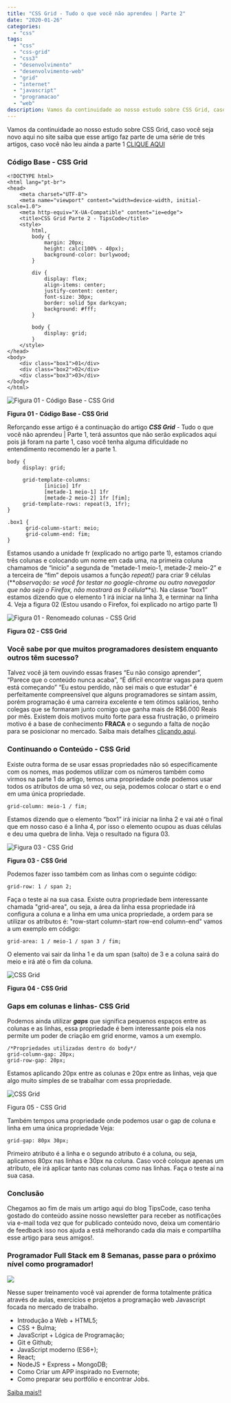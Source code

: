 ```yaml
---
title: "CSS Grid - Tudo o que você não aprendeu | Parte 2"
date: "2020-01-26"
categories: 
  - "css"
tags: 
  - "css"
  - "css-grid"
  - "css3"
  - "desenvolvimento"
  - "desenvolvimento-web"
  - "grid"
  - "internet"
  - "javascript"
  - "programacao"
  - "web"
description: Vamos da continuidade ao nosso estudo sobre CSS Grid, caso você seja novo aqui no site saiba que esse artigo faz parte de uma série de trés artigos, caso você não leu ainda a parte 1 [CLIQUE AQUI](https//www.tipscode.com.br/css-grid-tudo-que-voce-nao-aprendeu-parte-1/)
---
```


Vamos da continuidade ao nosso estudo sobre CSS Grid, caso você seja novo aqui no site saiba que esse artigo faz parte de uma série de trés artigos, caso você não leu ainda a parte 1 [CLIQUE AQUI](/css-grid-tudo-que-voce-nao-aprendeu-parte-1/)

### Código Base - CSS Grid

```
<!DOCTYPE html>
<html lang="pt-br">
<head>
    <meta charset="UTF-8">
    <meta name="viewport" content="width=device-width, initial-scale=1.0">
    <meta http-equiv="X-UA-Compatible" content="ie=edge">
    <title>CSS Grid Parte 2 - TipsCode</title>
    <style>
        html,
        body {
            margin: 20px;
            height: calc(100% - 40px);
            background-color: burlywood;
        }

        div {
            display: flex;
            align-items: center;
            justify-content: center;
            font-size: 30px;
            border: solid 5px darkcyan;
            background: #fff;
        }

        body {
            display: grid;
        }
    </style>
</head>
<body>
    <div class="box1">01</div> 
    <div class="box2">02</div> 
    <div class="box3">03</div>    
</body>
</html>
```

![Figura 01 - Código Base - CSS Grid](/uploads/2020/01/Figura-01-Código-base-1.jpg)

**Figura 01 - Código Base - CSS Grid**

Reforçando esse artigo é a continuação do artigo **_CSS Grid_** - Tudo o que você não aprendeu | Parte 1, terá assuntos que não serão explicados aqui pois já foram na parte 1, caso você tenha alguma dificuldade no entendimento recomendo ler a parte 1.

```
body {
     display: grid;

     grid-template-columns: 
            [inicio] 1fr 
            [metade-1 meio-1] 1fr
            [metade-2 meio-2] 1fr [fim];
     grid-template-rows: repeat(3, 1fr);
}

.box1 {
      grid-column-start: meio;
      grid-column-end: fim;
}
```

Estamos usando a unidade fr (explicado no artigo parte 1), estamos criando três colunas e colocando um nome em cada uma, na primeira coluna chamamos de “inicio” a segunda de “metade-1 meio-1, metade-2 meio-2” e a terceira de “fim” depois usamos a função _repeat()_ para criar 9 células (**_observação: se você for testar no google-chrome ou outro navegador que não seja o Firefox, não mostrará as 9 célula_**s). Na classe “box1” estamos dizendo que o elemento 1 irá iniciar na linha 3, e terminar na linha 4. Veja a figura 02 (Estou usando o Firefox, foi explicado no artigo parte 1)

![Figura 01 - Renomeado colunas - CSS Grid](/uploads/2020/01/Figura-02-Renomeado-colunas-CSS-Grid.jpg)

**Figura 02 - CSS Grid**

### Você sabe por que muitos programadores desistem enquanto outros têm sucesso?

Talvez você já tem ouvindo essas frases “Eu não consigo aprender”, “Parece que o conteúdo nunca acaba”, “É difícil encontrar vagas para quem está começando” “Eu estou perdido, não sei mais o que estudar” é perfeitamente compreensível que alguns programadores se sintam assim, porém programação é uma carreira excelente e tem ótimos salários, tenho colegas que se formaram junto comigo que ganha mais de R$6.000 Reais por mês. Existem dois motivos muito forte para essa frustração, o primeiro motivo é a base de conhecimento **FRACA** e o segundo a falta de noção para se posicionar no mercado. Saiba mais detalhes [clicando aqui](http://bit.ly/tipscode-curso-programador-full-stack-javascript).

### Continuando o Conteúdo - CSS Grid

Existe outra forma de se usar essas propriedades não só especificamente com os nomes, mas podemos utilizar com os números também como virmos na parte 1 do artigo, temos uma propriedade onde podemos usar todos os atributos de uma só vez, ou seja, podemos colocar o start e o end em uma única propriedade.

```
grid-column: meio-1 / fim;
```

Estamos dizendo que o elemento “box1” irá iniciar na linha 2 e vai até o final que em nosso caso é a linha 4, por isso o elemento ocupou as duas células e deu uma quebra de linha. Veja o resultado na figura 03.

![Figura 03 - CSS Grid](/uploads/2020/01/Figura-03-Grid-column.jpg)

**Figura 03 - CSS Grid**

Podemos fazer isso também com as linhas com o seguinte código:

```
grid-row: 1 / span 2;
```

Faça o teste ai na sua casa. Existe outra propriedade bem interessante chamada "grid-area", ou seja, a área da linha essa propriedade irá configura a coluna e a linha em uma unica propriedade, a ordem para se utilizar os atributos é: "row-start column-start row-end column-end" vamos a um exemplo em código:

```
grid-area: 1 / meio-1 / span 3 / fim;
```

O elemento vai sair da linha 1 e da um span (salto) de 3 e a coluna sairá do meio e irá até o fim da coluna.

![CSS Grid](/uploads/2020/01/Figura-04-Grid-area.jpg)

**Figura 04 - CSS Grid**

### Gaps em colunas e linhas- CSS Grid

Podemos ainda utilizar **_gaps_** que significa pequenos espaços entre as colunas e as linhas, essa propriedade é bem interessante pois ela nos permite um poder de criação em grid enorme, vamos a um exemplo.

```
/*Propriedades utilizadas dentro do body*/
grid-column-gap: 20px;
grid-row-gap: 20px;
```

Estamos aplicando 20px entre as colunas e 20px entre as linhas, veja que algo muito simples de se trabalhar com essa propriedade.

![CSS Grid](/uploads/2020/01/Figura-05-Gaps.jpg)

Figura 05 - CSS Grid

Também tempos uma propriedade onde podemos usar o gap de coluna e linha em uma única propriedade Veja:

```
grid-gap: 80px 30px;
```

Primeiro atributo é a linha e o segundo atributo é a coluna, ou seja, aplicamos 80px nas linhas e 30px na coluna. Caso você coloque apenas um atributo, ele irá aplicar tanto nas colunas como nas linhas. Faça o teste aí na sua casa.

### Conclusão

Chegamos ao fim de mais um artigo aqui do blog TipsCode, caso tenha gostado do conteúdo assine nosso newsletter para receber as notificações via e-mail toda vez que for publicado conteúdo novo, deixa um comentário de feedback isso nos ajuda a está melhorando cada dia mais e compartilha esse artigo para seus amigos!.

### Programador Full Stack em 8 Semanas, passe para o próximo nível como programador!

[![](/uploads/2020/01/banner-JS8-1080x1920-stories-2-576x1024.jpg)](/programador-fullstack-8-semanas)

Nesse super treinamento você vai aprender de forma totalmente prática através de aulas, exercícios e projetos a programação web Javascript focada no mercado de trabalho.

- Introdução a Web + HTML5;
- CSS + Bulma;
- JavaScript + Lógica de Programação;
- Git e Github;
- JavaScript moderno (ES6+);
- React;
- NodeJS + Express + MongoDB;
- Como Criar um APP inspirado no Evernote;
- Como preparar seu portfólio e encontrar Jobs.

[Saiba mais!!](/programador-fullstack-8-semanas)

